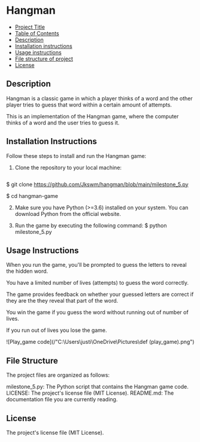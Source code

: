 # Hangman

- [Project Title](#project-title)
- [Table of Contents](#table-of-contents)
- [Description](#description)
- [Installation instructions](#installation-instructions)
- [Usage instructions](#usage-instructions)
- [File structure of project](#File-structure-of-project)
- [License](#license)

## Description 
Hangman is a classic game in which a player thinks of a word and the other player tries to guess that word within a certain amount of attempts.

This is an implementation of the Hangman game, where the computer thinks of a word and the user tries to guess it. 

## Installation Instructions

Follow these steps to install and run the Hangman game:

1. Clone the repository to your local machine:

   ```bash
  $ git clone https://github.com/Jkswm/hangman/blob/main/milestone_5.py

  $ cd hangman-game

2. Make sure you have Python (>=3.6) installed on your system. You can download Python from the official website.

3. Run the game by executing the following command:
 $ python milestone_5.py


## Usage Instructions

When you run the game, you'll be prompted to guess the letters to reveal the hidden word.

You have a limited number of lives (attempts) to guess the word correctly.

The game provides feedback on whether your guessed letters are correct if they are the they reveal that part of the word.

You win the game if you guess the word without running out of number of lives.

If you run out of lives you lose the game.

![Play_game code](/"C:\Users\justi\OneDrive\Pictures\def (play_game).png")

## File Structure 
The project files are organized as follows:

milestone_5.py: The Python script that contains the Hangman game code.
LICENSE: The project's license file (MIT License).
README.md: The documentation file you are currently reading.

## License
The project's license file (MIT License).